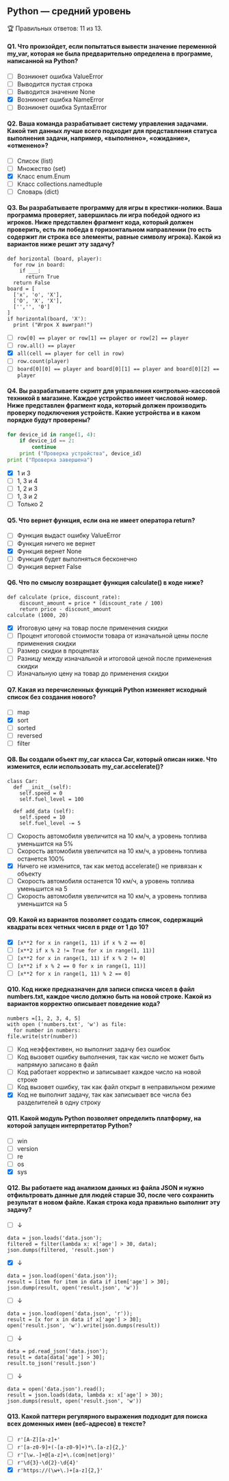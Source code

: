 ## Python — средний уровень

🏆 Правильных ответов: 11 из 13. 

#### Q1. Что произойдет, если попытаться вывести значение переменной my_var, которая не была предварительно определена в программе, написанной на Python?

- [ ] Возникнет ошибка ValueError
- [ ] Выводится пустая строка
- [ ] Выводится значение None
- [x] Возникнет ошибка NameError
- [ ] Возникнет ошибка SyntaxError

#### Q2. Ваша команда разрабатывает систему управления задачами. Какой тип данных лучше всего подходит для представления статуса выполнения задачи, например, «выполнено», «ожидание», «отменено»?

- [ ] Список (list)
- [ ] Множество (set)
- [x] Класс enum.Enum
- [ ] Класс collections.namedtuple
- [ ] Словарь (dict)

#### Q3. Вы разрабатываете программу для игры в крестики-нолики. Ваша программа проверяет, завершилась ли игра победой одного из игроков. Ниже представлен фрагмент кода, который должен проверить, есть ли победа в горизонтальном направлении (то есть содержит ли строка все элементы, равные символу игрока). Какой из вариантов ниже решит эту задачу?

```
def horizontal (board, player):
  for row in board:
    if ___:
      return True
  return False
board = [
  ['x', 'o', 'X'], 
  ['O', 'X', 'X'], 
  ['','', '0']
]
if horizontal(board, 'X'):
  print ("Игрок Х выиграл!")
```

- [ ] `row[0] == player or row[1] == player or row[2] == player`
- [ ] `row.all() == player`
- [x] `all(cell == player for cell in row)`
- [ ] `row.count(player)`
- [ ] `board[0][0] == player and board[0][1] == player and board[0][2] == player`

#### Q4. Вы разрабатываете скрипт для управления контрольно-кассовой техникой в магазине. Каждое устройство имеет числовой номер. Ниже представлен фрагмент кода, который должен производить проверку подключения устройств. Какие устройства и в каком порядке будут проверены?

```python
for device_id in range(1, 4):
    if device_id == 2:
        continue
    print ("Проверка устройства", device_id)
print ("Проверка завершена")
```

- [x] 1 и 3
- [ ] 1, 3 и 4
- [ ] 1, 2 и 3
- [ ] 1, 3 и 2
- [ ] Только 2

#### Q5. Что вернет функция, если она не имеет оператора return?

- [ ] Функция выдаст ошибку ValueError
- [ ] Функция ничего не вернет
- [x] Функция вернет None
- [ ] Функция будет выполняться бесконечно
- [ ] Функция вернет False

#### Q6. Что по смыслу возвращает функция calculate() в коде ниже?

```
def calculate (price, discount_rate):
    discount_amount = price * (discount_rate / 100)
    return price - discount_amount
calculate (1000, 20)
```

- [x] Итоговую цену на товар после применения скидки
- [ ] Процент итоговой стоимости товара от изначальной цены после применения скидки
- [ ] Размер скидки в процентах
- [ ] Разницу между изначальной и итоговой ценой после применения скидки
- [ ] Изначальную цену на товар до применения скидки

#### Q7. Какая из перечисленных функций Python изменяет исходный список без создания нового?

- [ ] map
- [x] sort
- [ ] sorted
- [ ] reversed
- [ ] filter

#### Q8. Вы создали объект my_car класса Car, который описан ниже. Что изменится, если использовать my_car.accelerate()?

```
class Car:
  def __init__(self):
    self.speed = 0
    self.fuel_level = 100

  def add_data (self):
    self.speed = 10
    self.fuel_level -= 5
```
- [ ] Скорость автомобиля увеличится на 10 км/ч, а уровень топлива уменьшится на 5%
- [ ] Скорость автомобиля увеличится на 10 км/ч, а уровень топлива останется 100%
- [x] Ничего не изменится, так как метод accelerate() не привязан к объекту
- [ ] Скорость автомобиля останется 10 км/ч, а уровень топлива уменьшится на 5
- [ ] Скорость автомобиля увеличится на 10 км/ч, а уровень топлива уменьшится на 5

#### Q9. Какой из вариантов позволяет создать список, содержащий квадраты всех четных чисел в ряде от 1 до 10?

- [x] `[x**2 for x in range(1, 11) if x % 2 == 0]`
- [ ] `[x**2 if x % 2 != True for x in range(1, 11)]`
- [ ] `[x**2 for x in range(1, 11) if x % 2 != 0]`
- [ ] `[x**2 if x % 2 == 0 for x in range(1, 11)]`
- [ ] `[x**2 for x in range(1, 11) % 2 == 0]`

#### Q10. Код ниже предназначен для записи списка чисел в файл numbers.txt, каждое число должно быть на новой строке. Какой из вариантов корректно описывает поведение кода?

```
numbers =[1, 2, 3, 4, 5]
with open ('numbers.txt', 'w') as file:
  for number in numbers:
file.write(str(number))
```

- [ ] Код неэффективен, но выполнит задачу без ошибок
- [ ] Код вызовет ошибку выполнения, так как число не может быть напрямую записано в файл
- [ ] Код работает корректно и записывает каждое число на новой строке
- [ ] Код вызовет ошибку, так как файл открыт в неправильном режиме
- [x] Код не выполнит задачу, так как записывает все числа без разделителей в одну строку

#### Q11. Какой модуль Python позволяет определить платформу, на которой запущен интерпретатор Python?

- [ ] win
- [ ] version
- [ ] re
- [ ] os
- [x] sys

#### Q12. Вы работаете над анализом данных из файла JSON и нужно отфильтровать данные для людей старше 30, после чего сохранить результат в новом файле. Какая строка кода правильно выполнит эту задачу?

- [ ] ↓
```
data = json.loads('data.json');
filtered = filter(lambda x: x['age'] > 30, data);
json.dumps(filtered, 'result.json')
```

- [x] ↓
```
data = json.load(open('data.json'));
result = [item for item in data if item['age'] > 30];
json.dump(result, open('result.json', 'w'))
```
- [ ] ↓
```
data = json.load(open('data.json', 'r'));
result = [x for x in data if x['age'] > 30];
open('result.json', 'w').write(json.dumps(result))
```
- [ ] ↓
```
data = pd.read_json('data.json');
result = data[data['age'] > 30];
result.to_json('result.json')
```
- [ ] ↓
```
data = open('data.json').read();
result = json.loads(data, lambda x: x['age'] > 30);
json.dumps(result, open('result.json', 'w'))
```


#### Q13. Какой паттерн регулярного выражения подходит для поиска всех доменных имен (веб-адресов) в тексте?

- [ ] `r'[A-Z][a-z]+'`
- [ ] `r'[a-z0-9]+(-[a-z0-9]+)*\.[a-z]{2,}'`
- [ ] `r'[\w.-]+@[a-z]+\.(com|net|org)'`
- [ ] `r'\d{3}-\d{2}-\d{4}'`
- [x] `r'https://(\w+\.)+[a-z]{2,}'`

